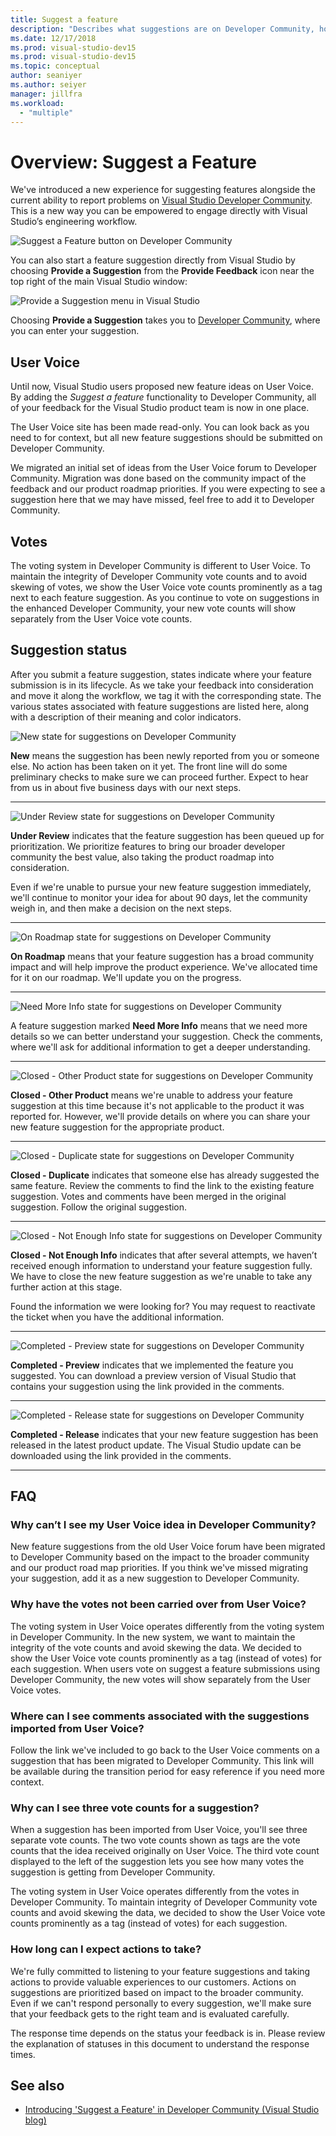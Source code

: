 ```yaml
---
title: Suggest a feature
description: "Describes what suggestions are on Developer Community, how to make a suggestion, and how suggestions are used by Microsoft in the Visual Studio road map."
ms.date: 12/17/2018
ms.prod: visual-studio-dev15
ms.prod: visual-studio-dev15
ms.topic: conceptual
author: seaniyer
ms.author: seiyer
manager: jillfra
ms.workload:
  - "multiple"
---
```

# Overview: Suggest a Feature

We've introduced a new experience for suggesting features alongside the current ability to report problems on [Visual Studio Developer Community](https://developercommunity.visualstudio.com). This is a new way you can be empowered to engage directly with Visual Studio’s engineering workflow.

![Suggest a Feature button on Developer Community](media/suggest-a-feature/suggest-feature-button.png)

You can also start a feature suggestion directly from Visual Studio by choosing **Provide a Suggestion** from the **Provide Feedback** icon near the top right of the main Visual Studio window:

![Provide a Suggestion menu in Visual Studio](media/suggest-a-feature/provide-suggestion.png)

Choosing **Provide a Suggestion** takes you to [Developer Community](https://developercommunity.visualstudio.com), where you can enter your suggestion.

## User Voice

Until now, Visual Studio users proposed new feature ideas on User Voice. By adding the *Suggest a feature* functionality to Developer Community, all of your feedback for the Visual Studio product team is now in one place.

The User Voice site has been made read-only. You can look back as you need to for context, but all new feature suggestions should be submitted on Developer Community.

We migrated an initial set of ideas from the User Voice forum to Developer Community. Migration was done based on the community impact of the feedback and our product roadmap priorities. If you were expecting to see a suggestion here that we may have missed, feel free to add it to Developer Community.

## Votes

The voting system in Developer Community is different to User Voice. To maintain the integrity of Developer Community vote counts and to avoid skewing of votes, we show the User Voice vote counts prominently as a tag next to each feature suggestion. As you continue to vote on suggestions in the enhanced Developer Community, your new vote counts will show separately from the User Voice vote counts.

## Suggestion status

After you submit a feature suggestion, states indicate where your feature submission is in its lifecycle. As we take your feedback into consideration and move it along the workflow, we tag it with the corresponding state. The various states associated with feature suggestions are listed here, along with a description of their meaning and color indicators.

![New state for suggestions on Developer Community](../ide/media/SuggestStates/New.jpg)

**New** means the suggestion has been newly reported from you or someone else. No action has been taken on it yet. The front line will do some preliminary checks to make sure we can proceed further. Expect to hear from us in about five business days with our next steps.

- - -

![Under Review state for suggestions on Developer Community](../ide/media/SuggestStates/UnderReview.jpg)

**Under Review** indicates that the feature suggestion has been queued up for prioritization. We prioritize features to bring our broader developer community the best value, also taking the product roadmap into consideration.

Even if we're unable to pursue your new feature suggestion immediately, we'll continue to monitor your idea for about 90 days, let the community weigh in, and then make a decision on the next steps.

- - -

![On Roadmap state for suggestions on Developer Community](../ide/media/SuggestStates/OnRoadmap.jpg)

**On Roadmap** means that your feature suggestion has a broad community impact and will help improve the product experience. We've allocated time for it on our roadmap. We'll update you on the progress.

- - -

![Need More Info state for suggestions on Developer Community](../ide/media/SuggestStates/NeedMoreInfo.jpg)

A feature suggestion marked **Need More Info** means that we need more details so we can better understand your suggestion. Check the comments, where we'll ask for additional information to get a deeper understanding.

- - -

![Closed - Other Product state for suggestions on Developer Community](../ide/media/SuggestStates/ClosedOtherProduct.jpg)

**Closed - Other Product** means we're unable to address your feature suggestion at this time because it's not applicable to the product it was reported for. However, we'll provide details on where you can share your new feature suggestion for the appropriate product.

- - -

![Closed - Duplicate state for suggestions on Developer Community](../ide/media/SuggestStates/ClosedDuplicate.jpg)

**Closed - Duplicate** indicates that someone else has already suggested the same feature. Review the comments to find the link to the existing feature suggestion. Votes and comments have been merged in the original suggestion. Follow the original suggestion.

- - -

![Closed - Not Enough Info state for suggestions on Developer Community](../ide/media/SuggestStates/ClosedNotEnoughInfo.jpg)

**Closed - Not Enough Info** indicates that after several attempts, we haven’t received enough information to understand your feature suggestion fully. We have to close the new feature suggestion as we're unable to take any further action at this stage.

Found the information we were looking for? You may request to reactivate the ticket when you have the additional information.

- - -

![Completed - Preview state for suggestions on Developer Community](../ide/media/SuggestStates/CompletedPreview.jpg)

**Completed - Preview** indicates that we implemented the feature you suggested. You can download a preview version of Visual Studio that contains your suggestion using the link provided in the comments.

- - -

![Completed - Release state for suggestions on Developer Community](../ide/media/SuggestStates/CompletedRelease.jpg)

**Completed - Release** indicates that your new feature suggestion has been released in the latest product update. The Visual Studio update can be downloaded using the link provided in the comments.

- - -

## FAQ

### Why can’t I see my User Voice idea in Developer Community?

New feature suggestions from the old User Voice forum have been migrated to Developer Community based on the impact to the broader community and our product road map priorities. If you think we've missed migrating your suggestion, add it as a new suggestion to Developer Community.

### Why have the votes not been carried over from User Voice?

The voting system in User Voice operates differently from the voting system in Developer Community. In the new system, we want to maintain the integrity of the vote counts and avoid skewing the data. We decided to show the User Voice vote counts prominently as a tag (instead of votes) for each suggestion. When users vote on suggest a feature submissions using Developer Community, the new votes will show separately from the User Voice votes.

### Where can I see comments associated with the suggestions imported from User Voice?

Follow the link we've included to go back to the User Voice comments on a suggestion that has been migrated to Developer Community. This link will be available during the transition period for easy reference if you need more context.

### Why can I see three vote counts for a suggestion?

When a suggestion has been imported from User Voice, you'll see three separate vote counts. The two vote counts shown as tags are the vote counts that the idea received originally on User Voice. The third vote count displayed to the left of the suggestion lets you see how many votes the suggestion is getting from Developer Community.

The voting system in User Voice operates differently from the votes in Developer Community. To maintain integrity of Developer Community vote counts and avoid skewing the data, we decided to show the User Voice vote counts prominently as a tag (instead of votes) for each suggestion.

### How long can I expect actions to take?

We're fully committed to listening to your feature suggestions and taking actions to provide valuable experiences to our customers. Actions on suggestions are prioritized based on impact to the broader community. Even if we can't respond personally to every suggestion, we'll make sure that your feedback gets to the right team and is evaluated carefully.

The response time depends on the status your feedback is in. Please review the explanation of statuses in this document to understand the response times.

## See also

- [Introducing 'Suggest a Feature' in Developer Community (Visual Studio blog)](https://blogs.msdn.microsoft.com/visualstudio/2018/10/09/introducing-suggest-a-feature-in-developer-community/?utm_source=vs_developer_news&utm_medium=referral)
